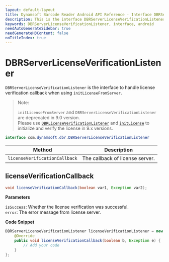 ```yaml
---
layout: default-layout
title: Dynamsoft Barcode Reader Android API Reference - Interface DBRServerLicenseVerificationListener
description: This is the interface DBRServerLicenseVerificationListener page of Dynamsoft Barcode Reader for Android SDK.
keywords: DBRServerLicenseVerificationListener, interface, android
needAutoGenerateSidebar: true
needGenerateH3Content: false
noTitleIndex: true
---
```


# DBRServerLicenseVerificationListener

`DBRServerLicenseVerificationListener` is the interface to handle license verification callback when using `initLicenseFromServer`.

> Note:  
>  
> `initLicenseFromServer` and `DBRServerLicenseVerificationListener` are deprecated in 9.0 version.  
> Please use [`DBRLicenseVerificationListener`](interface-dbrlicenseverificationlistener.md) and [`initLicense`](primary-license.md#initlicense) to initialize and verify the license in 9.x versions.

```java
interface com.dynamsoft.dbr.DBRServerLicenseVerificationListener
```

| Method | Description |
| ------ | ----------- |
| `licenseVerificationCallback` | The callback of license server. |

## licenseVerificationCallback

```java
void licenseVerificationCallback(boolean var1, Exception var2);
```

**Parameters**

`isSuccess`: Whether the license verification was successful.  
`error`: The error message from license server.

**Code Snippet**

```java
DBRServerLicenseVerificationListener licenseVerificationListener = new DBRServerLicenseVerificationListener() {
    @Override
    public void licenseVerificationCallback(boolean b, Exception e) {
        // Add your code
    }
};
```
